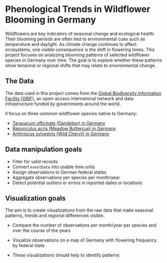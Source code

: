 # Phenological Trends in Wildflower Blooming in Germany

Wildflowers are key indicators of seasonal change and ecological health.
Their blooming periods are often tied to environmental cues such as
temperature and daylight. As climate change continues to affect
ecosystems, one visible consequence is the shift in flowering times.
This project focuses on analyzing blooming patterns of selected
wildflower species in Germany over time. The goal is to explore whether
these patterns show temporal or regional shifts that may relate to
environmental change.

## The Data

The data used in this project comes from the [Global Biodiversity
Information Facility (GBIF)](https://www.gbif.org), an open-access
international network and data infrastructure funded by governments
around the world.

II focus on three common wildflower species native to Germany:

-   [Taraxacum officinale (Dandelion) in
    Germany](https://www.gbif.org/occurrence/search?offset=0&q=Taraxacum%20officinale&country=DE&has_coordinate=true)
-   [Ranunculus acris (Meadow Buttercup) in
    Germany](https://www.gbif.org/occurrence/search?offset=0&q=Ranunculus%20acris&country=DE&has_coordinate=true)
-   [Anthriscus sylvestris (Wild Chervil) in
    Germany](https://www.gbif.org/occurrence/search?offset=0&q=Anthriscus%20sylvestris&country=DE&has_coordinate=true)

## Data manipulation goals

-   Filter for valid records
-   Convert `eventDate` into usable time units
-   Assign observations to German federal states
-   Aggregate observations per species per month/year
-   Detect potential outliers or errors in reported dates or locations

## Visualization goals

The aim is to create visualizations from the raw data that make seasonal
patterns, trends and regional differences visible.

-   Compare the number of observations per month/year per species and
    over the course of the years

-   Visualize observations on a map of Germany with flowering frequency
    by federal state

-   These visualizations should help to identify patterns
